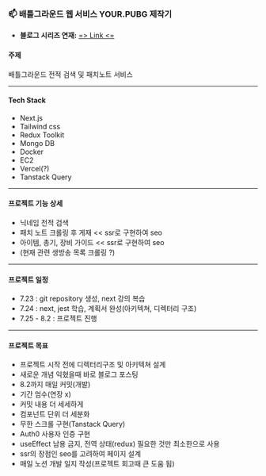 ### 📫 배틀그라운드 웹 서비스 YOUR.PUBG 제작기

- **블로그 시리즈 연재:** [=> Link <=](https://blex.me/@kimyoungjo/series/%EB%B0%B0%ED%8B%80%EA%B7%B8%EB%9D%BC%EC%9A%B4%EB%93%9C-%EC%A0%84%EC%A0%81-%EA%B2%80%EC%83%89-%EC%82%AC%EC%9D%B4%ED%8A%B8-%EC%A0%9C%EC%9E%91%EA%B8%B0)

#### 주제

배틀그라운드 전적 검색 및 패치노트 서비스

---

#### Tech Stack

- Next.js
- Tailwind css
- Redux Toolkit
- Mongo DB
- Docker
- EC2
- Vercel(?)
- Tanstack Query

---

#### 프로젝트 기능 상세

- 닉네임 전적 검색
- 패치 노트 크롤링 후 게재 << ssr로 구현하여 seo
- 아이템, 총기, 장비 가이드 << ssr로 구현하여 seo
- (현재 관련 생방송 목록 크롤링 ?)

---

#### 프로젝트 일정

- 7.23 : git repository 생성, next 강의 복습
- 7.24 : next, jest 학습, 계획서 완성(아키텍쳐, 디렉터리 구조)
- 7.25 - 8.2 : 프로젝트 진행

---

#### 프로젝트 목표

- 프로젝트 시작 전에 디렉터리구조 및 아키텍쳐 설계
- 새로운 개념 익혔을때 바로 블로그 포스팅
- 8.2까지 매일 커밋(개발)
- 기간 엄수(연장 x)
- 커밋 내용 더 세세하게
- 컴포넌트 단위 더 세분화
- 무한 스크롤 구현(Tanstack Query)
- Auth0 사용자 인증 구현
- useEffect 남용 금지, 전역 상태(redux) 필요한 것만 최소한으로 사용
- ssr의 장점인 seo를 고려하여 페이지 설계
- 매일 노션 개발 일지 작성(프로젝트 회고때 큰 도움 됨)
